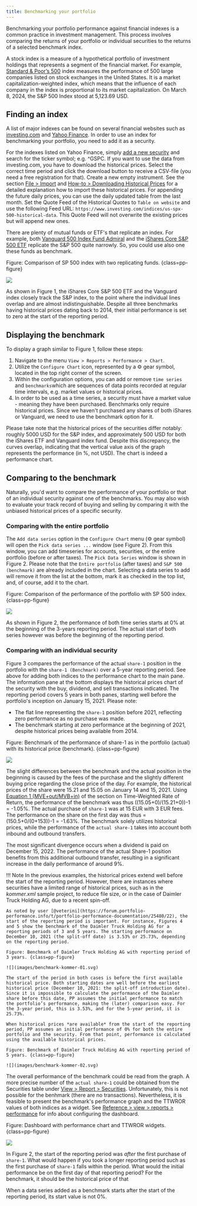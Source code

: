 ```yaml
---
title: Benchmarking your portfolio
---
```

Benchmarking your portfolio performance against financial indexes is a common practice in investment management. This process involves comparing the returns of your portfolio or individual securities to the returns of a selected benchmark index.

A stock index is a measure of a hypothetical portfolio of investment holdings that represents a segment of the financial market. For example, [Standard & Poor’s
500](https://www.spglobal.com/spdji/en/indices/equity/sp-500/#overview) index measures the performance of 500 large companies listed on stock exchanges in the United States. It is a market capitalization-weighted index, which means that the influence of each company in the index is proportional to its market capitalization. On March 8, 2024, the S&P 500 Index stood at 5,123.69 USD.

## Finding an index

A list of major indexes can be found on several financial websites such as [investing.com](https://www.investing.com/indices/major-indices) and [Yahoo Finance](https://finance.yahoo.com/world-indices/). In order to use an index for benchmarking your portfolio, you need to add it as a security.

For the indexes listed on Yahoo Finance, simply [add a new security](../getting-started/adding-securities.md) and search for the ticker symbol; e.g. ^GSPC. If you want to use the data from investing.com, you have to download the historical prices. Select the correct time period and click the download button to receive a CSV-file (you need a free registration for that). Create a new empty instrument. See the section [File > Import](../reference/file/import/csv-import.md#csv-files-comma-separated-values) and [How-to > Downloading Historical Prices](./downloading-historical-prices/csv-file.md#investingcom) for a detailed explanation how to import these historical prices. For appending the future daily prices, you can use the daily updated table from the last month. Set the Quote Feed of the Historical Quotes to `Table on website` and use the following Feed URL: `https://www.investing.com/indices/us-spx-500-historical-data`. This Quote Feed will not overwrite the existing prices but will append new ones.

There are plenty of mutual funds or ETF's that replicate an index. For example, both [Vanguard 500 Index Fund Admiral](https://investor.vanguard.com/investment-products/mutual-funds/profile/vfiax#portfolio-composition) and the [iShares Core S&P 500 ETF](https://www.ishares.com/us/products/239726/ishares-core-sp-500-etf) replicate the S&P 500 quite narrowly. So, you could use also one these funds as benchmark.

Figure: Comparison of SP 500 index with two replicating funds. {class=pp-figure}

![](images/benchmark-chart.png)

As shown in Figure 1, the iShares Core S&P 500 ETF and the Vanguard index closely track the S&P index, to the point where the individual lines overlap and are almost indistinguishable. Despite all three benchmarks having historical prices dating back to 2014, their initial performance is set to zero at the start of the reporting period.

## Displaying the benchmark

To display a graph similar to Figure 1, follow these steps:

1. Navigate to the menu `View > Reports > Performance > Chart`.
2. Utilize the `Configure Chart` icon, represented by a :gear: gear symbol, located in the top right corner of the screen.
3. Within the configuration options, you can add or remove `time series` and `benchmarks`which are sequences of data points recorded at regular time intervals, e.g. market values or historical prices.
4. In order to be used as a time series, a security must have a market value - meaning they have been purchased. Benchmarks only require historical prices. Since we haven't purchased any shares of both iShares or Vanguard, we need to use the benchmark option for it.

Please take note that the historical prices of the securities differ notably: roughly 5000 USD for the S&P index, and approximately 500 USD for both the iShares ETF and Vanguard index fund. Despite this discrepancy, the curves overlap, indicating that the vertical value axis of the graph represents the performance (in %, not USD). The chart is indeed a performance chart.

## Comparing to the benchmark

Naturally, you'd want to compare the performance of your portfolio or that of an individual security against one of the benchmarks. You may also wish to evaluate your track record of buying and selling by comparing it with the unbiased historical prices of a specific security.

### Comparing with the entire portfolio

The `Add data series` option in the `Configure Chart` menu (:gear: gear symbol) will open the `Pick data series ...` window (see Figure 2). From this window, you can add timeseries for accounts, securities, or the entire portfolio (before or after taxes). The `Pick Data Series` window is shown in Figure 2. Please note that the `Entire portfolio` (after taxes) and `S&P 500 (benchmark)` are already included in the chart. Selecting a data series to add will remove it from the list at the bottom, mark it as checked in the top list, and, of course, add it to the chart.

Figure: Comparison of the performance of the portfolio with SP 500 index. {class=pp-figure}

![](images/benchmark-chart-S&P-portfolio.svg)

As shown in Figure 2, the performance of both time series starts at 0% at the beginning of the 3-years reporting period. The actual start of both series however was before the beginning of the reporting period.

### Comparing with an individual security

Figure 3 compares the performance of the actual `share-1` position in the portfolio with the `share-1 (Benchmark)` over a 5-year reporting period. See above for adding both indices to the performance chart to the main pane. The information pane at the bottom displays the historical prices chart of the security with the buy, dividend, and sell transactions indicated. The reporting period covers 5 years in both panes, starting well before the portfolio's inception on January 15, 2021. Please note:

- The flat line representing the `share-1` position before 2021, reflecting zero performance as no purchase was made.
- The benchmark starting at zero performance at the beginning of 2021, despite historical prices being available from 2014.

Figure: Benchmark of the performance of share-1 as in the portfolio (actual) with its historical price (benchmark). {class=pp-figure}

![](images/benchmark-chart-share-1.png)

The slight differences between the benchmark and the actual position in the beginning is caused by the fees of the purchase and the slightly different buying price regarding the close price of the day. For example, the historical prices of the share were 15.21 and 15.05 on January 14 and 15, 2021. Using [Equation 1 (MVE+out/MVB+in)](../concepts/performance/time-weighted.md) of the section on Time-Weighted Rate of Return, the performance of the benchmark was thus ((15.05+0)/(15.21+0))-1 = -1.05%. The actual purchase of `share-1` was at 15 EUR with 3 EUR fees. The performance on the share on the first day was thus =(150.5+0/(0+153))-1 = -1.63%. The benchmark solely utilizes historical prices, while the performance of the `actual share-1` takes into account both inbound and outbound transfers.

The most significant divergence occurs when a dividend is paid on December 15, 2022. The performance of the actual Share-1 position benefits from this additional outbound transfer, resulting in a significant increase in the daily performance of around 9%.

!!! Note
    In the previous examples, the historical prices extend well before the start of the reporting period. However, there are instances where securities have a limited range of historical prices, such as in the *kommer.xml* sample project, to reduce file size, or in the case of Daimler Truck Holding AG, due to a recent spin-off.
    
    As noted by user [@veterini](https://forum.portfolio-performance.info/t/portfolio-performance-documentation/25480/22), the start of the reporting period is important. For instance, Figures 4 and 5 show the benchmark of the Daimler Truck Holding AG for a reporting periods of 3 and 5 years. The starting performance on December 10, 2021 (the split-off date) is 3.53% or 25.73%, depending on the reporting period.    
    
    Figure: Benchmark of Daimler Truck Holding AG with reporting period of 3 years. {class=pp-figure}

    ![](images/benchmark-kommer-01.svg)
    
    The start of the period in both cases is before the first available historical price. Both starting dates are well before the earliest historical price (December 10, 2021: the split-off introduction date). Since it is impossible to calculate the performance of the Daimler share before this date, PP assumes the initial performance to match the portfolio’s performance, making the (later) comparison easy. For the 3-year period, this is 3.53%, and for the 5-year period, it is 25.73%.

    When historical prices *are available* from the start of the reporting period, PP assumes an initial performance of 0% for both the entire portfolio and the security. From that point, performance is calculated using the available historical prices.
   
    Figure: Benchmark of Daimler Truck Holding AG with reporting period of 5 years. {class=pp-figure}

    ![](images/benchmark-kommer-02.svg)


The overall performance of the benchmark could be read from the graph. A more precise number of the `actual share-1` could be obtained from the Securities table under [View > Report > Securities](../reference/view/reports/performance/securities.md). Unfortunately, this is not possible for the benhmark (there are no transactions). Nevertheless, it is feasible to present the benchmark's performance graph and the TTWROR values of both indices as a widget. See [Reference > view > reports > performance](../reference/view/reports/performance/index.md#configuring-the-dashboard) for info about configuring the dashboard.

Figure: Dashboard with performance chart and TTWROR widgets. {class=pp-figure}

![](images/benchmark-widget.png)

In Figure 2, the start of the reporting period was *after* the first purchase of `share-1`. What would happen if you took a longer reporting period such as the first purchase of `share-1` falls within the period. What would the initial performance be on the first day of that reporting period? For the benchmark, it should be the historical price of that  

When a data series added as a benchmark starts after the start of the reporting period, its start value is not 0%.